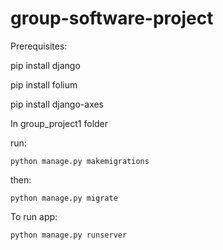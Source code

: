 # group-software-project
Prerequisites:
  
  pip install django

  pip install folium

  pip install django-axes

In group_project1 folder 

run:
    
    python manage.py makemigrations

then:
    
    python manage.py migrate


To run app:
   
    python manage.py runserver